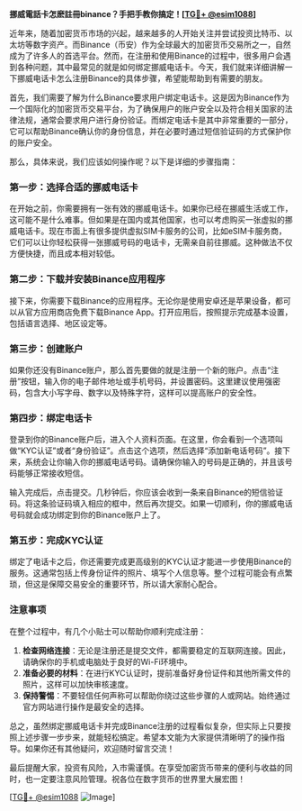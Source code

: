 **挪威電話卡怎麽註冊binance？手把手教你搞定！[[TG💪+ @esim1088](https://t.me/s/esim1088)]**

近年来，随着加密货币市场的兴起，越来越多的人开始关注并尝试投资比特币、以太坊等数字资产。而Binance（币安）作为全球最大的加密货币交易所之一，自然成为了许多人的首选平台。然而，在注册和使用Binance的过程中，很多用户会遇到各种问题，其中最常见的就是如何绑定挪威电话卡。今天，我们就来详细讲解一下挪威电话卡怎么注册Binance的具体步骤，希望能帮助到有需要的朋友。

首先，我们需要了解为什么Binance要求用户绑定电话卡。这是因为Binance作为一个国际化的加密货币交易平台，为了确保用户的账户安全以及符合相关国家的法律法规，通常会要求用户进行身份验证。而绑定电话卡是其中非常重要的一部分，它可以帮助Binance确认你的身份信息，并在必要时通过短信验证码的方式保护你的账户安全。

那么，具体来说，我们应该如何操作呢？以下是详细的步骤指南：

### 第一步：选择合适的挪威电话卡

在开始之前，你需要拥有一张有效的挪威电话卡。如果你已经在挪威生活或工作，这可能不是什么难事。但如果是在国内或其他国家，也可以考虑购买一张虚拟的挪威电话卡。现在市面上有很多提供虚拟SIM卡服务的公司，比如eSIM卡服务商，它们可以让你轻松获得一张挪威号码的电话卡，无需亲自前往挪威。这种做法不仅方便快捷，而且成本相对较低。

### 第二步：下载并安装Binance应用程序

接下来，你需要下载Binance的应用程序。无论你是使用安卓还是苹果设备，都可以从官方应用商店免费下载Binance App。打开应用后，按照提示完成基本设置，包括语言选择、地区设定等。

### 第三步：创建账户

如果你还没有Binance账户，那么首先要做的就是注册一个新的账户。点击“注册”按钮，输入你的电子邮件地址或手机号码，并设置密码。这里建议使用强密码，包含大小写字母、数字以及特殊字符，这样可以提高账户的安全性。

### 第四步：绑定电话卡

登录到你的Binance账户后，进入个人资料页面。在这里，你会看到一个选项叫做“KYC认证”或者“身份验证”。点击这个选项，然后选择“添加新电话号码”。接下来，系统会让你输入你的挪威电话号码。请确保你输入的号码是正确的，并且该号码能够正常接收短信。

输入完成后，点击提交。几秒钟后，你应该会收到一条来自Binance的短信验证码。将这条验证码填入相应的框中，然后再次提交。如果一切顺利，你的挪威电话号码就会成功绑定到你的Binance账户上了。

### 第五步：完成KYC认证

绑定了电话卡之后，你还需要完成更高级别的KYC认证才能进一步使用Binance的服务。这通常包括上传身份证件的照片、填写个人信息等。整个过程可能会有点繁琐，但这是保障交易安全的重要环节，所以请大家耐心配合。

### 注意事项

在整个过程中，有几个小贴士可以帮助你顺利完成注册：

1. **检查网络连接**：无论是注册还是提交文件，都需要稳定的互联网连接。因此，请确保你的手机或电脑处于良好的Wi-Fi环境中。
2. **准备必要的材料**：在进行KYC认证时，提前准备好身份证件和其他所需文件的照片，这样可以加快审核速度。
3. **保持警惕**：不要轻信任何声称可以帮助你绕过这些步骤的人或网站。始终通过官方网站进行操作是最安全的选择。

总之，虽然绑定挪威电话卡并完成Binance注册的过程看似复杂，但实际上只要按照上述步骤一步步来，就能轻松搞定。希望本文能为大家提供清晰明了的操作指导。如果你还有其他疑问，欢迎随时留言交流！

最后提醒大家，投资有风险，入市需谨慎。在享受加密货币带来的便利与收益的同时，也一定要注意风险管理。祝各位在数字货币的世界里大展宏图！

[[TG💪+ @esim1088](https://t.me/s/esim1088) ![Image](https://i.postimg.cc/4NQfJmqS/Snipaste-2025-05-13-00-14-12.png)]